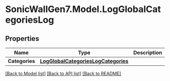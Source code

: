 # SonicWallGen7.Model.LogGlobalCategoriesLog

## Properties

Name | Type | Description | Notes
------------ | ------------- | ------------- | -------------
**Categories** | [**LogGlobalCategoriesLogCategories**](LogGlobalCategoriesLogCategories.md) |  | [optional] 

[[Back to Model list]](../README.md#documentation-for-models) [[Back to API list]](../README.md#documentation-for-api-endpoints) [[Back to README]](../README.md)

